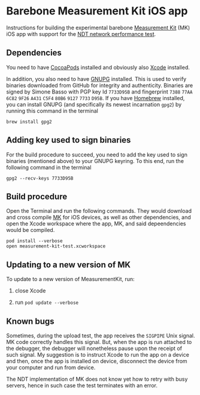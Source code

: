 # Barebone Measurement Kit iOS app

Instructions for building the experimental barebone [Measurement
Kit](https://github.com/measurement-kit/measurement-kit) (MK)
iOS app with support for the [NDT network performance
test](https://github.com/ndt-project/ndt/).

## Dependencies

You need to have [CocoaPods](https://cocoapods.org/) installed and
obviously also [Xcode](https://developer.apple.com/xcode/) installed.

In addition, you also need to have [GNUPG](https://www.gnupg.org/)
installed. This is used to verify binaries downloaded from GitHub for
integrity and authenticity. Binaries are signed by Simone Basso with
PGP key Id `7733D95B` and fingerprint `7388` `77AA` `6C82` `9F26` `A431`
`C5F4` `80B6` `9127` `7733` `D95B`. If you have [Homebrew](http://brew.sh/)
installed, you can install GNUPG (and specifically its newest incarnation
`gpg2`) by running this command in the terminal

    brew install gpg2

## Adding key used to sign binaries

For the build procedure to succeed, you need to add the key used to
sign binaries (mentioned above) to your GNUPG keyring. To this end, run
the following command in the terminal

    gpg2 --recv-keys 7733D95B

## Build procedure

Open the Terminal and run the following commands. They would download and
cross compile [MK](https://github.com/measurement-kit/measurement-kit) for
iOS devices, as well as other dependencies, and open the Xcode workspace
where the app, MK, and said depeendencies would be compiled.

```
pod install --verbose
open measurement-kit-test.xcworkspace
```

## Updating to a new version of MK

To update to a new version of MeasurementKit, run:

1. close Xcode

2. run `pod update --verbose`

## Known bugs

Sometimes, during the upload test, the app receives the `SIGPIPE` Unix
signal. MK code correctly handles this signal. But, when the app is run
attached to the debugger, the debugger will nonetheless pause upon the
receipt of such signal. My suggestion is to instruct Xcode to run the
app on a device and then, once the app is installed on device, disconnect
the device from your computer and run from device.

The NDT implementation of MK does not know yet how to retry with busy
servers, hence in such case the test terminates with an error.
